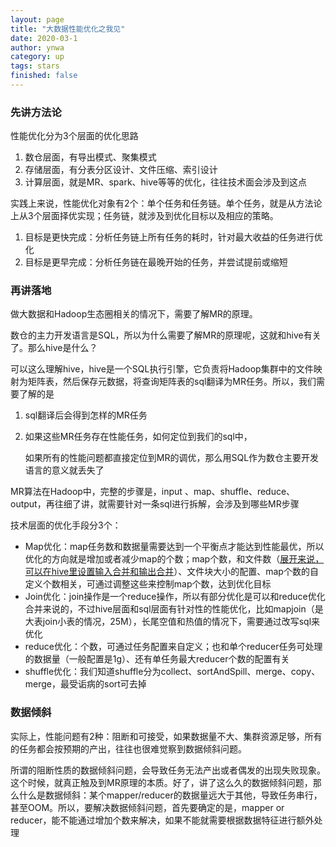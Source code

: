 ```yaml
---
layout: page
title: "大数据性能优化之我见"
date: 2020-03-1
author: ynwa
category: up
tags: stars
finished: false
---
```




### 先讲方法论

性能优化分为3个层面的优化思路

1. 数仓层面，有导出模式、聚集模式
2. 存储层面，有分表分区设计、文件压缩、索引设计
3. 计算层面，就是MR、spark、hive等等的优化，往往技术面会涉及到这点



实践上来说，性能优化对象有2个：单个任务和任务链。单个任务，就是从方法论上从3个层面择优实现；任务链，就涉及到优化目标以及相应的策略。

1. 目标是更快完成：分析任务链上所有任务的耗时，针对最大收益的任务进行优化
2. 目标是更早完成：分析任务链在最晚开始的任务，并尝试提前或缩短



### 再讲落地

做大数据和Hadoop生态圈相关的情况下，需要了解MR的原理。

数仓的主力开发语言是SQL，所以为什么需要了解MR的原理呢，这就和hive有关了。那么hive是什么？

可以这么理解hive，hive是一个SQL执行引擎，它负责将Hadoop集群中的文件映射为矩阵表，然后保存元数据，将查询矩阵表的sql翻译为MR任务。所以，我们需要了解的是

1. sql翻译后会得到怎样的MR任务

2. 如果这些MR任务存在性能任务，如何定位到我们的sql中，

   如果所有的性能问题都直接定位到MR的调优，那么用SQL作为数仓主要开发语言的意义就丢失了

MR算法在Hadoop中，完整的步骤是，input 、map、shuffle、reduce、output，再往细了讲，就需要针对一条sql进行拆解，会涉及到哪些MR步骤



技术层面的优化手段分3个：

* Map优化：map任务数和数据量需要达到一个平衡点才能达到性能最优，所以优化的方向就是增加或者减少map的个数；map个数，和文件数（<u>展开来说，可以在hive里设置输入合并和输出合并</u>）、文件块大小的配置、map个数的自定义个数相关，可通过调整这些来控制map个数，达到优化目标
* Join优化：join操作是一个reduce操作，所以有部分优化是可以和reduce优化合并来说的，不过hive层面和sql层面有针对性的性能优化，比如mapjoin（是大表join小表的情况，25M），长尾空值和热值的情况下，需要通过改写sql来优化
* reduce优化：个数，可通过任务配置来自定义；也和单个reducer任务可处理的数据量（一般配置是1g）、还有单任务最大reducer个数的配置有关
* shuffle优化：我们知道shuffle分为collect、sortAndSpill、merge、copy、merge，最受诟病的sort可去掉



### 数据倾斜

实际上，性能问题有2种：阻断和可接受，如果数据量不大、集群资源足够，所有的任务都会按预期的产出，往往也很难觉察到数据倾斜问题。

所谓的阻断性质的数据倾斜问题，会导致任务无法产出或者偶发的出现失败现象。这个时候，就真正触及到MR原理的本质。好了，讲了这么久的数据倾斜问题，那么什么是数据倾斜：某个mapper/reducer的数据量远大于其他，导致任务串行，甚至OOM。所以，要解决数据倾斜问题，首先要确定的是，mapper or reducer，能不能通过增加个数来解决，如果不能就需要根据数据特征进行额外处理